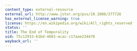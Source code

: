 ```yaml
---
content_type: external-resource
external_url: http://www.jstor.org/pss/10.1086/377726
has_external_license_warning: true
license: https://en.wikipedia.org/wiki/All_rights_reserved
status: ''
title: The End of Temporality
uid: 75c12933-61bd-4683-acac-c17aae234478
wayback_url: ''
---
```

